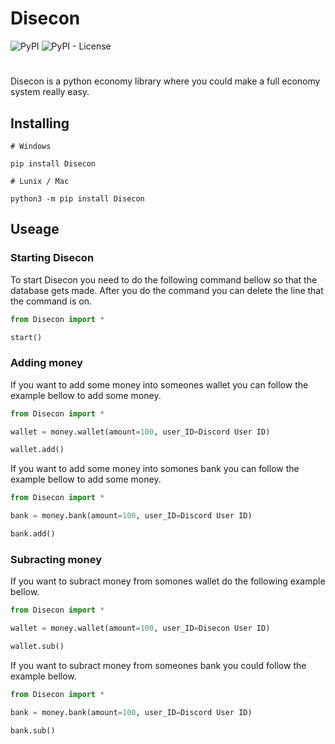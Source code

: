 
# Disecon

![PyPI](https://img.shields.io/pypi/v/Disecon?color=gree) ![PyPI - License](https://img.shields.io/pypi/l/Disecon?color=gree)

#

Disecon is a python economy library where you could make a full economy system really easy.

## Installing

```
# Windows

pip install Disecon

# Lunix / Mac

python3 -m pip install Disecon
```
## Useage

### Starting Disecon

To start Disecon you need to do the following command bellow so that the database gets made. After you do the command you can delete the line that the command is on.

```python
from Disecon import *

start()
```

### Adding money

If you want to add some money into someones wallet you can follow the example bellow to add some money.

```python
from Disecon import *

wallet = money.wallet(amount=100, user_ID=Discord User ID)

wallet.add()
```

If you want to add some money into somones bank you can follow the example bellow to add some money. 

```python
from Disecon import *

bank = money.bank(amount=100, user_ID=Discord User ID)

bank.add()
```

### Subracting money

If you want to subract money from somones wallet do the following example bellow.

```python
from Disecon import *

wallet = money.wallet(amount=100, user_ID=Disecon User ID)

wallet.sub()
```

If you want to subract money from someones bank you could follow the example bellow.

```python
from Disecon import *

bank = money.bank(amount=100, user_ID=Discord User ID)

bank.sub()
```